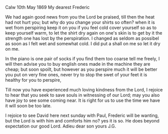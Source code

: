  Calw 10th May 1869
My dearest Frederic

We had again good news from you the Lord be praised, till then the heat had not hurt you; but why do you change your shirts so often? when it is wet from perspiring keep it on you if you feel cold cover yourself so as to keep yourself warm, to let the shirt dry again on one's skin is to get by it the strength one has lost by the perspiration. I changed as seldom as possibel as soon as I felt wet and somewhat cold. I did put a shall on me so let it dry on me.

In the piano is one pair of socks if you find them too coarse tell me freely, I will then advise you to buy english ones made in the machine they are cheap; but soon spoilt, but however as you perspire much it will be better you put on very fine ones, never try to stop the swet of your feet it is healthy for you to perspire,

Till now you have experienced much loving kindness from the Lord, I rejoice to hear that you seek to save souls in witnessing of our Lord; may you also have joy to see some coming near. It is right for us to use the time we have it will soon be too late.

I rejoice to see David here next sunday with Paul, Frederic will be wanting, but the Lord is with him and comforts him no? yes it is so. He does beyond expectation our good Lord. Adieu dear son
 yours J.G.
